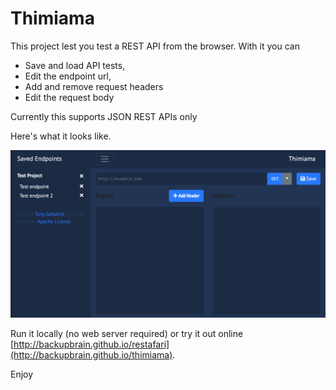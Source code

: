 # Thimiama

This project lest you test a REST API from the browser. 
With it you can
* Save and load API tests,
* Edit the endpoint url,
* Add and remove request headers
* Edit the request body

Currently this supports JSON REST APIs only

Here's what it looks like.


![Screenshot](static/images/example.png)


Run it locally (no web server required) or try it out online [http://backupbrain.github.io/restafari](http://backupbrain.github.io/thimiama).


Enjoy

